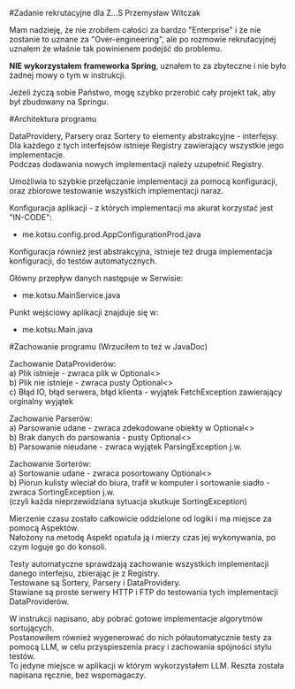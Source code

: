 #Zadanie rekrutacyjne dla Z...S Przemysław Witczak

Mam nadzieję, że nie zrobiłem całości za bardzo "Enterprise" i że nie zostanie to uznane za "Over-engineering", ale po rozmowie rekrutacyjnej uznałem że właśnie tak powinienem podejść do problemu.

**NIE wykorzystałem frameworka Spring**, uznałem to za zbyteczne i nie było żadnej mowy o tym w instrukcji.

Jeżeli życzą sobie Państwo, mogę szybko przerobić cały projekt tak, aby był zbudowany na Springu.

#Architektura programu

DataProvidery, Parsery oraz Sortery to elementy abstrakcyjne - interfejsy.  
Dla każdego z tych interfejsów istnieje Registry zawierający wszystkie jego implementacje.  
Podczas dodawania nowych implementacji należy uzupełnić Registry.  

Umożliwia to szybkie przełączanie implementacji za pomocą konfiguracji, oraz zbiorowe testowanie wszystkich implementacji naraz.

Konfiguracja aplikacji - z których implementacji ma akurat korzystać jest "IN-CODE":  
* me.kotsu.config.prod.AppConfigurationProd.java
	
Konfiguracja również jest abstrakcyjna, istnieje też druga implementacja konfiguracji, do testów automatycznych.  


Główny przepływ danych następuje w Serwisie:  
* me.kotsu.MainService.java

Punkt wejściowy aplikacji znajduje się w:  
* me.kotsu.Main.java

#Zachowanie programu
(Wrzuciłem to też w JavaDoc)

Zachowanie DataProviderów:  
a) Plik istnieje - zwraca plik w Optional<>  
b) Plik nie istnieje - zwraca pusty Optional<>  
c) Błąd IO, błąd serwera, błąd klienta - wyjątek FetchException zawierający orginalny wyjątek  

Zachowanie Parserów:  
a) Parsowanie udane - zwraca zdekodowane obiekty w Optional<>  
b) Brak danych do parsowania - pusty Optional<>  
b) Parsowanie nieudane - zwraca wyjątek ParsingException j.w.  

Zachowanie Sorterów:  
a) Sortowanie udane - zwraca posortowany Optional<>  
b) Piorun kulisty wleciał do biura, trafił w komputer i sortowanie siadło - zwraca SortingException j.w.  
(czyli każda nieprzewidziana sytuacja skutkuje SortingException)

Mierzenie czasu zostało całkowicie oddzielone od logiki i ma miejsce za pomocą Aspektów.  
Nałożony na metodę Aspekt opatula ją i mierzy czas jej wykonywania, po czym loguje go do konsoli.

Testy automatyczne sprawdzają zachowanie wszystkich implementacji danego interfejsu, zbierając je z Registry.  
Testowane są Sortery, Parsery i DataProvidery.  
Stawiane są proste serwery HTTP i FTP do testowania tych implementacji DataProviderów.

W instrukcji napisano, aby pobrać gotowe implementacje algorytmów sortujących.  
Postanowiłem również wygenerować do nich półautomatycznie testy za pomocą LLM, w celu przyspieszenia pracy i zachowania spójności stylu testów.  
To jedyne miejsce w aplikacji w którym wykorzystałem LLM. Reszta została napisana ręcznie, bez wspomagaczy.